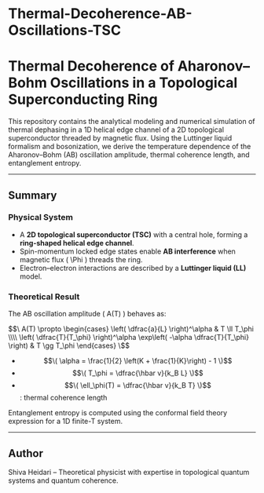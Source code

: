# Thermal-Decoherence-AB-Oscillations-TSC

# Thermal Decoherence of Aharonov–Bohm Oscillations in a Topological Superconducting Ring

This repository contains the analytical modeling and numerical simulation of thermal dephasing in a 1D helical edge channel of a 2D topological superconductor threaded by magnetic flux. Using the Luttinger liquid formalism and bosonization, we derive the temperature dependence of the Aharonov–Bohm (AB) oscillation amplitude, thermal coherence length, and entanglement entropy.

---

##  Summary

###  Physical System
- A **2D topological superconductor (TSC)** with a central hole, forming a **ring-shaped helical edge channel**.
- Spin-momentum locked edge states enable **AB interference** when magnetic flux \( \Phi \) threads the ring.
- Electron–electron interactions are described by a **Luttinger liquid (LL)** model.

### Theoretical Result
The AB oscillation amplitude \( A(T) \) behaves as:

$$\
A(T) \propto
\begin{cases}
\left( \dfrac{a}{L} \right)^\alpha & T \ll T_\phi \\\\
\left( \dfrac{T}{T_\phi} \right)^\alpha \exp\left( -\alpha \dfrac{T}{T_\phi} \right) & T \gg T_\phi
\end{cases}
\$$

- $$\( \alpha = \frac{1}{2} \left(K + \frac{1}{K}\right) - 1 \)$$
- $$\( T_\phi = \dfrac{\hbar v}{k_B L} \)$$
- $$\( \ell_\phi(T) = \dfrac{\hbar v}{k_B T} \)$$: thermal coherence length

Entanglement entropy is computed using the conformal field theory expression for a 1D finite-T system.

---
## Author
Shiva Heidari – Theoretical physicist with expertise in topological quantum systems and quantum coherence.
